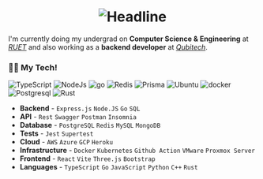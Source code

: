 <h1 align=center>
    <img src="https://readme-typing-svg.herokuapp.com?font=Poppins&size=32&duration=3500&color=C9D1D1FF&center=true&width=600&lines=Hello+There!;I'm+Istiyak;Backend+Developer" alt="Headline" />
</h1>

I'm currently doing my undergrad on **Computer Science & Engineering** at _[RUET](https://www.ruet.ac.bd/)_ and also working as a **backend developer** at _[Qubitech](https://qubitechbd.com/)_.

### 🧑‍💻 My Tech!
<p>
  <img src="https://img.shields.io/badge/TypeScript-007ACC?style=for-the-badge&logo=typescript&logoColor=white" alt="TypeScript">
  <img src="https://img.shields.io/badge/Node.js-339933?style=for-the-badge&logo=node.js&logoColor=white" alt="NodeJs">
  <img src="https://img.shields.io/badge/go-%2300ADD8.svg?style=for-the-badge&logo=go&logoColor=white" alt="go">
  <img src="https://img.shields.io/badge/Redis-D82C20?style=for-the-badge&logo=Redis&logoColor=white" alt="Redis">
  <img src="https://img.shields.io/badge/Prisma-3982CE?style=for-the-badge&logo=Prisma&logoColor=white" alt="Prisma">
  <img src="https://img.shields.io/badge/Ubuntu-E95420?style=for-the-badge&logo=ubuntu&logoColor=white" alt="Ubuntu">
  <img src="https://img.shields.io/badge/docker-%230db7ed.svg?style=for-the-badge&logo=docker&logoColor=white" alt="docker">
  <img src="https://img.shields.io/badge/PostgreSQL-316192?style=for-the-badge&logo=postgresql&logoColor=white" alt="Postgresql">
  <img src="https://img.shields.io/badge/Rust-000000?style=for-the-badge&logo=rust&logoColor=white" alt="Rust">
</p>


- **Backend** - `Express.js` `Node.JS` `Go` `SQL`
- **API** - `Rest` `Swagger` `Postman` `Insomnia`
- **Database** - `PostgreSQL` `Redis` `MySQL` `MongoDB`
- **Tests** - `Jest` `Supertest`
- **Cloud** - `AWS` `Azure` `GCP` `Heroku`
- **Infrastructure** - `Docker` `Kubernetes` `Github Action` `VMware` `Proxmox Server`
- **Frontend** - `React` `Vite` `Three.js` `Bootstrap` 
- **Languages** - `TypeScript` `Go` `JavaScript` `Python` `C++` `Rust`

<!--
**IstiyakRiyad/IstiyakRiyad** is a ✨ _special_ ✨ repository because its `README.md` (this file) appears on your GitHub profile.

Here are some ideas to get you started:

- 🔭 I’m currently working on ...
- 🌱 I’m currently learning ...
- 👯 I’m looking to collaborate on ...
- 🤔 I’m looking for help with ...
- 💬 Ask me about ...
- 📫 How to reach me: ...
- 😄 Pronouns: ...
- ⚡ Fun fact: ...
-->
